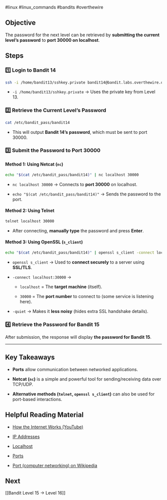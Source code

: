 #linux #linux_commands #bandits #overthewire 
## Objective
The password for the next level can be retrieved by **submitting the current level’s password** to **port 30000 on localhost**.
## Steps

### 1️⃣ Login to Bandit 14

```bash
ssh -i /home/bandit13/sshkey.private bandit14@bandit.labs.overthewire.org -p 2220
```

- `-i /home/bandit13/sshkey.private` → Uses the private key from Level 13.
    
### 2️⃣ Retrieve the Current Level’s Password

```bash
cat /etc/bandit_pass/bandit14
```

- This will output **Bandit 14’s password**, which must be sent to port 30000.
    
### 3️⃣ Submit the Password to Port 30000

#### **Method 1: Using Netcat (`nc`)**

```bash
echo "$(cat /etc/bandit_pass/bandit14)" | nc localhost 30000
```

- `nc localhost 30000` → Connects to **port 30000** on localhost.
    
- `echo "$(cat /etc/bandit_pass/bandit14)"` → Sends the password to the port.
    
#### **Method 2: Using Telnet**

```bash
telnet localhost 30000
```

- After connecting, **manually type** the password and press **Enter**.
    
#### **Method 3: Using OpenSSL (`s_client`)**

```bash
echo "$(cat /etc/bandit_pass/bandit14)" | openssl s_client -connect localhost:30000 -quiet
```

- `openssl s_client` → Used to **connect securely** to a server using **SSL/TLS**.
    
- `-connect localhost:30000` →
    
    - `localhost` = The **target machine** (itself).
        
    - `30000` = The **port number** to connect to (some service is listening here).
        
- `-quiet` → Makes it **less noisy** (hides extra SSL handshake details).
### 4️⃣ Retrieve the Password for Bandit 15

After submission, the response will display **the password for Bandit 15**.

---
## Key Takeaways

- **Ports** allow communication between networked applications.
    
- **Netcat (`nc`)** is a simple and powerful tool for sending/receiving data over TCP/UDP.
    
- **Alternative methods (`telnet`, `openssl s_client`)** can also be used for port-based interactions.
    
## Helpful Reading Material

- [How the Internet Works (YouTube)](https://www.youtube.com/watch?v=7_LPdttKXPc)
    
- [IP Addresses](https://en.wikipedia.org/wiki/IP_address)
    
- [Localhost](https://en.wikipedia.org/wiki/Localhost)
    
- [Ports](https://en.wikipedia.org/wiki/Port_\(computer_networking\))
	
- [Port (computer networking) on Wikipedia](https://en.wikipedia.org/wiki/Port_\(computer_networking\))
## Next

[[Bandit Level 15 → Level 16]]